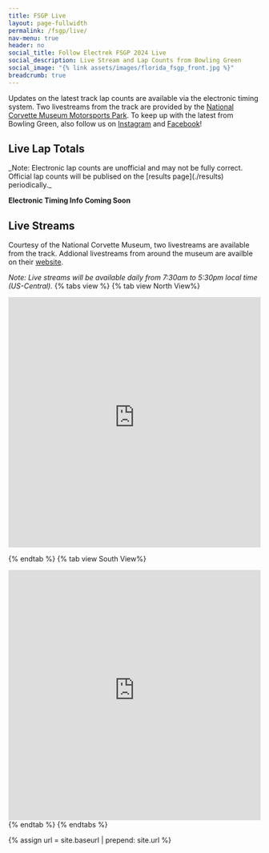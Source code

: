 ```yaml
---
title: FSGP Live
layout: page-fullwidth
permalink: /fsgp/live/
nav-menu: true
header: no
social_title: Follow Electrek FSGP 2024 Live
social_description: Live Stream and Lap Counts from Bowling Green
social_image: "{% link assets/images/florida_fsgp_front.jpg %}"
breadcrumb: true
---
```

<style>
.stream-contain {
    position: relative;
    margin: auto;
    height: 500px;
    width: 100%;
}
@media only screen and (max-width: 768px) {
    .stream-contain {
        height: 250px;
    }
}
</style>
Updates on the latest track lap counts are available via the electronic timing system. Two livestreams from the track are provided by the [National Corvette Museum Motorsports Park](../track). To keep up with the latest from Bowling Green, also follow us on [Instagram](https://www.instagram.com/americansolarchallenge/) and [Facebook](https://www.facebook.com/AmericanSolarChallenge/)!

<h2> Live Lap Totals </h2>
_Note: Electronic lap counts are unofficial and may not be fully correct. Official lap counts will be publised on the [results page](./results) periodically._

__Electronic Timing Info Coming Soon__


<h2>Live Streams</h2>

Courtesy of the National Corvette Museum, two livestreams are available from the track. Addional livestreams from around the museum are availble on their [website](https://www.corvettemuseum.org/live-stream/).

_Note: Live streams will be available daily from 7:30am to 5:30pm local time (US-Central)._
{% tabs view %}
{% tab view North View%}
<div class="stream-contain">
<iframe style="height: 100%; top: 0px; width: 100%; left: 0px; opacity: 1; visibility: visible;" src="https://console.rhombussystems.com/share/live/KYwr7VG7Rxmzyx9sXN2s9Q" frameborder="0" allowfullscreen="allowfullscreen"></iframe>
</div>

{% endtab %}
{% tab view South View%}
<div class="stream-contain">
<iframe style="height: 100%; top: 0px; width: 100%; left: 0px; opacity: 1; visibility: visible;" src="https://console.rhombussystems.com/share/live/qfulbFnXRlW5nXeV8QArFw" frameborder="0" allowfullscreen="allowfullscreen"></iframe>
</div>
{% endtab %}
{% endtabs %}

{% assign url = site.baseurl | prepend: site.url %}
<link rel="stylesheet" href="{{ url }}/assets/css/tabs.css">
<script src="{{ url }}/assets/js/tabs.js"></script>
<script> jekyllTabs.init({
});
</script>
